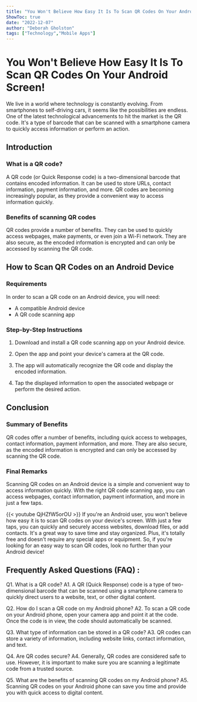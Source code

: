 ```yaml
---
title: "You Won't Believe How Easy It Is To Scan QR Codes On Your Android Screen!"
ShowToc: true 
date: "2022-12-07"
author: "Deborah Gholston" 
tags: ["Technology","Mobile Apps"]
---
```

# You Won't Believe How Easy It Is To Scan QR Codes On Your Android Screen!

We live in a world where technology is constantly evolving. From smartphones to self-driving cars, it seems like the possibilities are endless. One of the latest technological advancements to hit the market is the QR code. It's a type of barcode that can be scanned with a smartphone camera to quickly access information or perform an action.

## Introduction

### What is a QR code?

A QR code (or Quick Response code) is a two-dimensional barcode that contains encoded information. It can be used to store URLs, contact information, payment information, and more. QR codes are becoming increasingly popular, as they provide a convenient way to access information quickly.

### Benefits of scanning QR codes

QR codes provide a number of benefits. They can be used to quickly access webpages, make payments, or even join a Wi-Fi network. They are also secure, as the encoded information is encrypted and can only be accessed by scanning the QR code.

## How to Scan QR Codes on an Android Device

### Requirements

In order to scan a QR code on an Android device, you will need:

- A compatible Android device
- A QR code scanning app

### Step-by-Step Instructions

1. Download and install a QR code scanning app on your Android device.

2. Open the app and point your device's camera at the QR code.

3. The app will automatically recognize the QR code and display the encoded information.

4. Tap the displayed information to open the associated webpage or perform the desired action.

## Conclusion

### Summary of Benefits

QR codes offer a number of benefits, including quick access to webpages, contact information, payment information, and more. They are also secure, as the encoded information is encrypted and can only be accessed by scanning the QR code.

### Final Remarks

Scanning QR codes on an Android device is a simple and convenient way to access information quickly. With the right QR code scanning app, you can access webpages, contact information, payment information, and more in just a few taps.

{{< youtube QjHZfW5orOU >}} 
If you're an Android user, you won't believe how easy it is to scan QR codes on your device's screen. With just a few taps, you can quickly and securely access websites, download files, or add contacts. It's a great way to save time and stay organized. Plus, it's totally free and doesn't require any special apps or equipment. So, if you're looking for an easy way to scan QR codes, look no further than your Android device!

## Frequently Asked Questions (FAQ) :
Q1. What is a QR code?
A1. A QR (Quick Response) code is a type of two-dimensional barcode that can be scanned using a smartphone camera to quickly direct users to a website, text, or other digital content. 

Q2. How do I scan a QR code on my Android phone?
A2. To scan a QR code on your Android phone, open your camera app and point it at the code. Once the code is in view, the code should automatically be scanned. 

Q3. What type of information can be stored in a QR code?
A3. QR codes can store a variety of information, including website links, contact information, and text. 

Q4. Are QR codes secure?
A4. Generally, QR codes are considered safe to use. However, it is important to make sure you are scanning a legitimate code from a trusted source. 

Q5. What are the benefits of scanning QR codes on my Android phone?
A5. Scanning QR codes on your Android phone can save you time and provide you with quick access to digital content.


